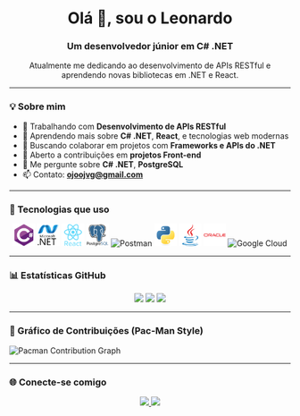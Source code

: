 <h1 align="center">Olá 👋, sou o Leonardo</h1>
<h3 align="center">Um desenvolvedor júnior em C# .NET</h3>

<p align="center">Atualmente me dedicando ao desenvolvimento de APIs RESTful e aprendendo novas bibliotecas em .NET e React.</p>

---

### 💡 Sobre mim

- 🔭 Trabalhando com **Desenvolvimento de APIs RESTful**
- 🌱 Aprendendo mais sobre **C# .NET**, **React**, e tecnologias web modernas
- 👯 Buscando colaborar em projetos com **Frameworks e APIs do .NET**
- 🤝 Aberto a contribuições em **projetos Front-end**
- 💬 Me pergunte sobre **C# .NET**, **PostgreSQL**
- 📫 Contato: **ojoojvg@gmail.com**

---

### 🧰 Tecnologias que uso

<div align="center">
  <img src="https://raw.githubusercontent.com/devicons/devicon/master/icons/csharp/csharp-original.svg" alt="C#" width="40" height="40"/>
  <img src="https://raw.githubusercontent.com/devicons/devicon/master/icons/dot-net/dot-net-original-wordmark.svg" alt=".NET" width="40" height="40"/>
  <img src="https://raw.githubusercontent.com/devicons/devicon/master/icons/react/react-original-wordmark.svg" alt="React" width="40" height="40"/>
  <img src="https://raw.githubusercontent.com/devicons/devicon/master/icons/postgresql/postgresql-original-wordmark.svg" alt="PostgreSQL" width="40" height="40"/>
  <img src="https://www.vectorlogo.zone/logos/getpostman/getpostman-icon.svg" alt="Postman" width="40" height="40"/>
  <img src="https://raw.githubusercontent.com/devicons/devicon/master/icons/python/python-original.svg" alt="Python" width="40" height="40"/>
  <img src="https://raw.githubusercontent.com/devicons/devicon/master/icons/java/java-original.svg" alt="Java" width="40" height="40"/>
  <img src="https://raw.githubusercontent.com/devicons/devicon/master/icons/oracle/oracle-original.svg" alt="Oracle" width="40" height="40"/>
  <img src="https://www.vectorlogo.zone/logos/google_cloud/google_cloud-icon.svg" alt="Google Cloud" width="40" height="40"/>
</div>

---

### 📊 Estatísticas GitHub

<div align="center">
  <img src="https://github-readme-stats.vercel.app/api?username=leomorais0930&show_icons=true&theme=dracula&locale=pt-br" height="150" />
  <img src="https://github-readme-streak-stats.herokuapp.com/?user=leomorais0930&theme=dracula" height="150" />
  <img src="https://github-profile-trophy.vercel.app/?username=leomorais0930&theme=dracula&margin-w=8&margin-h=8" height="150" />
</div>

---

### 👾 Gráfico de Contribuições (Pac-Man Style)

<picture>
  <source media="(prefers-color-scheme: dark)" srcset="https://raw.githubusercontent.com/maurodesouza/maurodesouza/output/pacman-contribution-graph-dark.svg">
  <source media="(prefers-color-scheme: light)" srcset="https://raw.githubusercontent.com/maurodesouza/maurodesouza/output/pacman-contribution-graph.svg">
  <img alt="Pacman Contribution Graph" src="https://raw.githubusercontent.com/maurodesouza/maurodesouza/output/pacman-contribution-graph.svg">
</picture>

---

### 🌐 Conecte-se comigo

<div align="center">
  <a href="https://github.com/leomorais0930" target="_blank">
    <img src="https://img.shields.io/static/v1?message=GitHub&logo=github&label=&color=181717&logoColor=white&style=for-the-badge" height="25" />
  </a>
  <a href="https://www.linkedin.com/in/leonardo-morais-8ab134261/" target="_blank">
    <img src="https://img.shields.io/static/v1?message=LinkedIn&logo=linkedin&label=&color=0077B5&logoColor=white&style=for-the-badge" height="25" />
  </a>
</div>
